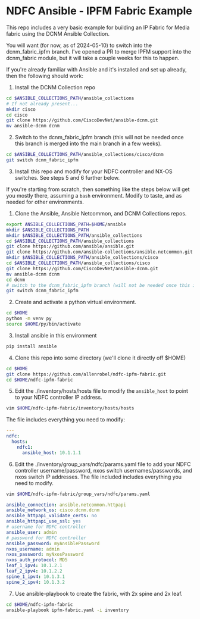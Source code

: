 # NDFC Ansible - IPFM Fabric Example

This repo includes a very basic example for building an IP Fabric for Media fabric using the DCNM Ansible Collection.

You will want (for now, as of 2024-05-10) to switch into the dcnm_fabric_ipfm branch.  I've opened a PR to merge IPFM support into the dcnm_fabric module, but it will take a couple weeks for this to happen.

If you're already familiar with Ansible and it's installed and set up already, then the following should work:

1. Install the DCNM Collection repo

```bash
cd $ANSIBLE_COLLECTIONS_PATH/ansible_collections
# If not already present...
mkdir cisco
cd cisco
git clone https://github.com/CiscoDevNet/ansible-dcnm.git
mv ansible-dcnm dcnm
```

2. Switch to the dcnm_fabric_ipfm branch (this will not be needed once this branch is merged into the main branch in a few weeks).

```bash
cd $ANSIBLE_COLLECTIONS_PATH/ansible_collections/cisco/dcnm
git switch dcnm_fabric_ipfm
```

3. Install this repo and modify for your NDFC controller and NX-OS switches.  See steps 5 and 6 further below.


If you're starting from scratch, then something like the steps below will get you mostly there, assuming a ``bash`` environment. Modify to taste, and as needed for other environments.

1. Clone the Ansible, Ansible Netcommon, and DCNM Collections repos.

```bash
export ANSIBLE_COLLECTIONS_PATH=$HOME/ansible
mkdir $ANSIBLE_COLLECTIONS_PATH
mkdir $ANSIBLE_COLLECTIONS_PATH/ansible_collections
cd $ANSIBLE_COLLECTIONS_PATH/ansible_collections
git clone https://github.com/ansible/ansible.git
git clone https://github.com/ansible-collections/ansible.netcommon.git
mkdir $ANSIBLE_COLLECTIONS_PATH/ansible_collections/cisco
cd $ANSIBLE_COLLECTIONS_PATH/ansible_collections/cisco
git clone https://github.com/CiscoDevNet/ansible-dcnm.git
mv ansible-dcnm dcnm
cd dcnm
# switch to the dcnm_fabric_ipfm branch (will not be needed once this is merged in a few weeks...)
git switch dcnm_fabric_ipfm
```

2. Create and activate a python virtual environment.

```bash
cd $HOME
python -m venv py
source $HOME/py/bin/activate
```

3. Install ansible in this environment

```bash
pip install ansible
```

4. Clone this repo into some directory (we'll clone it directly off $HOME)

```bash
cd $HOME
git clone https://github.com/allenrobel/ndfc-ipfm-fabric.git
cd $HOME/ndfc-ipfm-fabric
```

5. Edit the ./inventory/hosts/hosts file to modify the ``ansible_host`` to point to your NDFC controller IP address.

```bash
vim $HOME/ndfc-ipfm-fabric/inventory/hosts/hosts
```

The file includes everything you need to modify:


```yaml
---
ndfc:
  hosts:
    ndfc1:
      ansible_host: 10.1.1.1
```

6. Edit the ./inventory/group_vars/ndfc/params.yaml file to add your NDFC controller username/password, nxos switch usernames/passwords, and nxos switch IP addresses.  The file included includes everything you need to modify.

```bash
vim $HOME/ndfc-ipfm-fabric/group_vars/ndfc/params.yaml
```

```yaml
ansible_connection: ansible.netcommon.httpapi
ansible_network_os: cisco.dcnm.dcnm
ansible_httpapi_validate_certs: no
ansible_httpapi_use_ssl: yes
# username for NDFC controller
ansible_user: admin
# password for NDFC controller
ansible_password: myAnsiblePassword
nxos_username: admin
nxos_password: myNxosPassword
nxos_auth_protocol: MD5
leaf_1_ipv4: 10.1.2.1
leaf_2_ipv4: 10.1.2.2
spine_1_ipv4: 10.1.3.1
spine_2_ipv4: 10.1.3.2
```

7. Use ansible-playbook to create the fabric, with 2x spine and 2x leaf.

```bash
cd $HOME/ndfc-ipfm-fabric
ansible-playbook ipfm-fabric.yaml -i inventory
```

